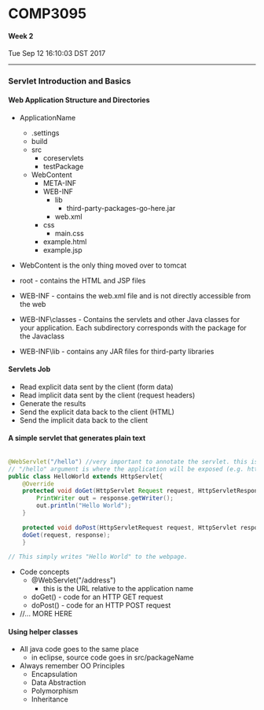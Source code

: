 # COMP3095
#### Week 2
Tue Sep 12 16:10:03 DST 2017

___

### Servlet Introduction and Basics

#### Web Application Structure and Directories

- ApplicationName
  - .settings
  - build
  - src
    - coreservlets
	- testPackage
  - WebContent
    - META-INF
	- WEB-INF
	  - lib
	    - third-party-packages-go-here.jar
	  - web.xml
	- css
	  - main.css
	- example.html
	- example.jsp


- WebContent is the only thing moved over to tomcat


- root - contains the HTML and JSP files
- WEB-INF - contains the web.xml file and is not directly accessible from the web
- WEB-INF\classes - Contains the servlets and other Java classes for your application. Each subdirectory corresponds with the package for the Javaclass
- WEB-INF\lib - contains any JAR files for third-party libraries

#### Servlets Job
- Read explicit data sent by the client (form data)
- Read implicit data sent by the client (request headers)
- Generate the results
- Send the explicit data back to the client (HTML)
- Send the implicit data back to the client 

#### A simple servlet that generates plain text
``` Java

@WebServlet("/hello") //very important to annotate the servlet. this is for configuration purposes in tomcat.
// "/hello" argument is where the application will be exposed (e.g. http://localhost:port/ApplicationName/hello)
public class HelloWorld extends HttpServlet{
	@Override
	protected void doGet(HttpServlet Request request, HttpServletResponse response) throws ServletException, IOException{
		PrintWriter out = response.getWriter();
		out.println("Hello World");
	}
	
	protected void doPost(HttpServletRequest request, HttpServlet response) throws ServletException, IOException{
	doGet(request, response);
	}
	
// This simply writes "Hello World" to the webpage.
```
- Code concepts
  - @WebServlet("/address")
    - this is the URL relative to the application name
  - doGet() - code for an HTTP GET request
  - doPost() - code for an HTTP POST request
- //... MORE HERE

#### Using helper classes
- All java code goes to the same place
  - in eclipse, source code goes in src/packageName
- Always remember OO Principles
  - Encapsulation
  - Data Abstraction
  - Polymorphism
  - Inheritance
